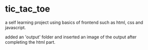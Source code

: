 # tic_tac_toe
a self learning project using basics of frontend such as html, css and javascript. 

added an 'output' folder and inserted an image of the output after completing the html part. 

